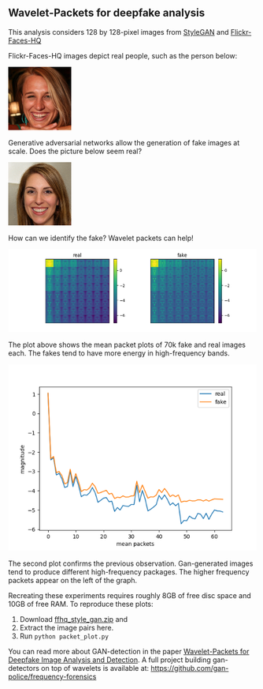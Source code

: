 ## Wavelet-Packets for deepfake analysis
This analysis considers 128 by 128-pixel images from [StyleGAN](https://github.com/NVlabs/stylegan) and [Flickr-Faces-HQ](https://github.com/NVlabs/ffhq-dataset)

Flickr-Faces-HQ images depict real people, such as the person below:

![real person](real.png)

Generative adversarial networks allow the generation of fake images at scale. Does the picture below seem real? 

![fake person](fake.png)

How can we identify the fake? Wavelet packets can help!

![packet comparison](packet_comparison.png)

The plot above shows the mean packet plots of 70k fake and real images each. The fakes tend to have more energy in high-frequency bands.


![packet plot](mean_packet_plot.png)


The second plot confirms the previous observation. Gan-generated images tend to produce different high-frequency packages. The higher frequency packets appear on the left of the graph.

Recreating these experiments requires roughly 8GB of free disc space and 10GB of free RAM. 
To reproduce these plots:
1. Download [ffhq_style_gan.zip](https://drive.google.com/uc?id=1MOHKuEVqURfCKAN9dwp1o2tuR19OTQCF&export=download) and
2. Extract the image pairs here.
3. Run `python packet_plot.py`

You can read more about GAN-detection in the paper [Wavelet-Packets for Deepfake Image Analysis and Detection](https://arxiv.org/pdf/2106.09369.pdf). 
A full project building gan-detectors on top of wavelets is available at:
https://github.com/gan-police/frequency-forensics